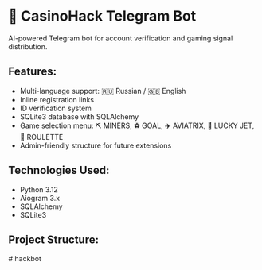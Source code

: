 # 🎰 CasinoHack Telegram Bot

AI-powered Telegram bot for account verification and gaming signal distribution.

## Features:
- Multi-language support: 🇷🇺 Russian / 🇬🇧 English
- Inline registration links
- ID verification system
- SQLite3 database with SQLAlchemy
- Game selection menu: ⛏ MINERS, ⚽ GOAL, ✈️ AVIATRIX, 🚀 LUCKY JET, 🎰 ROULETTE
- Admin-friendly structure for future extensions

## Technologies Used:
- Python 3.12
- Aiogram 3.x
- SQLAlchemy
- SQLite3

## Project Structure:
#   h a c k b o t  
 